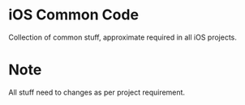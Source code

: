 # iOS Common Code
Collection of common stuff, approximate required in all iOS projects.

# Note
All stuff need to changes as per project requirement.
